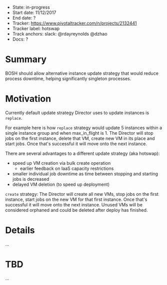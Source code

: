 - State: in-progress
- Start date: 11/12/2017
- End date: ?
- Tracker: https://www.pivotaltracker.com/n/projects/2132441
- Tracker label: hotswap
- Track anchors: slack: @rdayreynolds @dzhao 
- Docs: ?

# Summary

BOSH should allow alternative instance update strategy that would reduce process downtime, helping significantly singleton processes.

# Motivation

Currently default update strategy Director uses to update instances is `replace`.

For example here is how `replace` strategy would update 5 instances within a single instance group and when max_in_flight is 1. The Director will stop jobs on the first instance, delete that VM, create new VM in its place and start jobs. Once that's successful it will move onto the next instance.

There are several advantages to a different update strategy (aka hotswap):

- speed up VM creation via bulk create operation
  - earlier feedback on IaaS capacity restrictions
- smaller individual job downtime as time between stopping and starting jobs is decreased
- delayed VM deletion (to speed up deployment)

`create` strategy: The Director will create all new VMs, stop jobs on the first instance, start jobs on the new VM for that first instance. Once that's successful it will move onto the next instance. Unused VMs will be considered orphaned and could be deleted after deploy has finished.

# Details

...

# TBD

...
